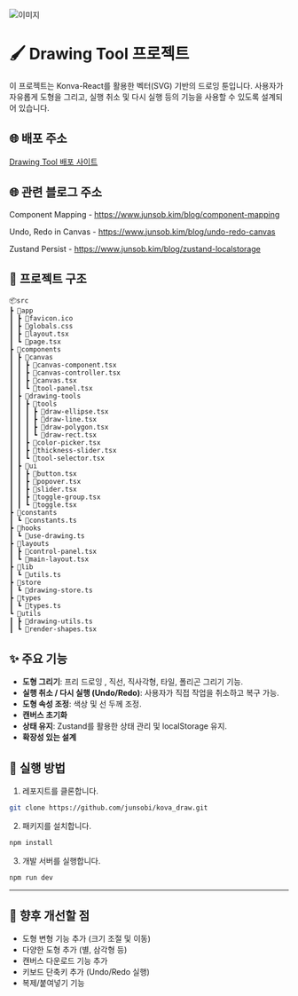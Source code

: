![이미지](https://i.imgur.com/HQZUkMP.png)

# 🖌 Drawing Tool 프로젝트

이 프로젝트는 Konva-React를 활용한 벡터(SVG) 기반의 드로잉 툰입니다. 사용자가 자유롭게 도형을 그리고, 실행 취소 및 다시 실행 등의 기능을 사용할 수 있도록 설계되어 있습니다.

## 🌐 배포 주소

<a href="https://drawing-tool-with-konva-react.vercel.app/" target="_blank">Drawing Tool 배포 사이트</a>

## 🌐 관련 블로그 주소

Component Mapping - <a href="https://www.junsob.kim/blog/component-mapping" target="_blank">https://www.junsob.kim/blog/component-mapping</a>

Undo, Redo in Canvas - <a href="https://www.junsob.kim/blog/undo-redo-canvas" target="_blank">https://www.junsob.kim/blog/undo-redo-canvas</a>

Zustand Persist - <a href="https://www.junsob.kim/blog/zustand-localstorage" target="_blank">https://www.junsob.kim/blog/zustand-localstorage</a>

## 📂 프로젝트 구조

```
📦src
┣ 📂app
┃ ┣ 📜favicon.ico
┃ ┣ 📜globals.css
┃ ┣ 📜layout.tsx
┃ ┗ 📜page.tsx
┣ 📂components
┃ ┣ 📂canvas
┃ ┃ ┣ 📜canvas-component.tsx
┃ ┃ ┣ 📜canvas-controller.tsx
┃ ┃ ┣ 📜canvas.tsx
┃ ┃ ┗ 📜tool-panel.tsx
┃ ┣ 📂drawing-tools
┃ ┃ ┣ 📂tools
┃ ┃ ┃ ┣ 📜draw-ellipse.tsx
┃ ┃ ┃ ┣ 📜draw-line.tsx
┃ ┃ ┃ ┣ 📜draw-polygon.tsx
┃ ┃ ┃ ┗ 📜draw-rect.tsx
┃ ┃ ┣ 📜color-picker.tsx
┃ ┃ ┣ 📜thickness-slider.tsx
┃ ┃ ┗ 📜tool-selector.tsx
┃ ┣ 📂ui
┃ ┃ ┣ 📜button.tsx
┃ ┃ ┣ 📜popover.tsx
┃ ┃ ┣ 📜slider.tsx
┃ ┃ ┣ 📜toggle-group.tsx
┃ ┃ ┗ 📜toggle.tsx
┣ 📂constants
┃ ┗ 📜constants.ts
┣ 📂hooks
┃ ┗ 📜use-drawing.ts
┣ 📂layouts
┃ ┣ 📜control-panel.tsx
┃ ┗ 📜main-layout.tsx
┣ 📂lib
┃ ┗ 📜utils.ts
┣ 📂store
┃ ┗ 📜drawing-store.ts
┣ 📂types
┃ ┗ 📜types.ts
┗ 📂utils
┃ ┣ 📜drawing-utils.ts
┃ ┗ 📜render-shapes.tsx
```

## ✨ 주요 기능

- **도형 그리기**: 프리 드로잉 , 직선, 직사각형, 타일, 폴리곤 그리기 기능.
- **실행 취소 / 다시 실행 (Undo/Redo)**: 사용자가 직접 작업을 취소하고 복구 가능.
- **도형 속성 조정**: 색상 및 선 두께 조정.
- **캔버스 초기화**
- **상태 유지**: Zustand를 활용한 상태 관리 및 localStorage 유지.
- **확장성 있는 설계**

## 🚀 실행 방법

1. 레포지트를 클론합니다.

```bash
git clone https://github.com/junsobi/kova_draw.git
```

2. 패키지를 설치합니다.

```bash
npm install
```

3. 개발 서버를 실행합니다.

```bash
npm run dev
```

---

## 📌 향후 개선할 점

- 도형 변형 기능 추가 (크기 조절 및 이동)
- 다양한 도형 추가 (별, 삼각형 등)
- 캔버스 다운로드 기능 추가
- 키보드 단축키 추가 (Undo/Redo 실행)
- 복제/붙여넣기 기능
